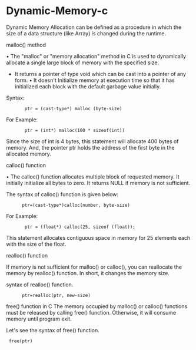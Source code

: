 # Dynamic-Memory-c

Dynamic Memory Allocation can be defined as a procedure in which the size of a data structure (like Array) is changed during the runtime.

malloc() method 

• The "malloc" or "memory allocation" method in C is used to dynamically allocate a single large block of memory with the specified size.
- It returns a pointer of type void which can be cast into a pointer of any form.
• It doesn't Initialize memory at execution time so that it has initialized each block with the default garbage value initially.

Syntax:

           ptr = (cast-type*) malloc (byte-size)
For Example:

           ptr = (int*) malloc(100 * sizeof(int))
Since the size of int is 4 bytes, this statement will allocate 400 bytes of memory. And, the pointer ptr holds the address of the first byte in the allocated memory.


calloc() function 

• The calloc() function allocates multiple block of requested memory.
It initially initialize all bytes to zero.
It returns NULL if memory is not sufficient.

The syntax of calloc() function is given below:

          ptr=(cast-type*)calloc(number, byte-size)  
          
For Example:

           ptr = (float*) calloc(25, sizeof (float));
This statement allocates contiguous space in memory for 25 elements each with the size of the float.       


realloc() function 

If memory is not sufficient for malloc() or calloc(), you can reallocate the memory by realloc() function. In short, it changes the memory size.

syntax of realloc() function.

          ptr=realloc(ptr, new-size)  
          
          
free() function in C
The memory occupied by malloc() or calloc() functions must be released by calling free() function. Otherwise, it will consume memory until program exit.

Let's see the syntax of free() function.

     free(ptr)  
